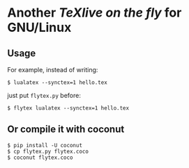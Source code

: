 # Another *TeXlive on the fly* for GNU/Linux

## Usage

For example, instead of writing:

```
$ lualatex --synctex=1 hello.tex
```

just put ```flytex.py``` before:

```
$ flytex lualatex --synctex=1 hello.tex
```


## Or compile it with coconut

```
$ pip install -U coconut
$ cp flytex.py flytex.coco
$ coconut flytex.coco
```

